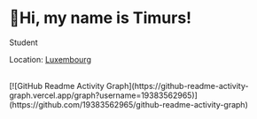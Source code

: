 # 👋Hi, my name is Timurs!
<p>Student</p>
<p>Location: <a href='https://www.google.com/search?q=luxembourg&sca_esv=d777291650d83160&rlz=1C1GCEU_lvLU1161LU1161&sxsrf=AHTn8zpI101ADOwq_LvFSlbPXW_9m3k5_g%3A1747158028586&ei=DIQjaJ7AI76L9u8Pp67qgQI&ved=0ahUKEwie9qPt_qCNAxW-hf0HHSeXOiAQ4dUDCBA&uact=5&oq=luxembourg&gs_lp=Egxnd3Mtd2l6LXNlcnAiCmx1eGVtYm91cmcyChAjGIAEGCcYigUyChAuGIAEGCcYigUyBBAjGCcyBBAjGCcyChAAGIAEGEMYigUyChAAGIAEGEMYigUyChAAGIAEGEMYigUyChAAGIAEGEMYigUyChAAGIAEGEMYigUyChAAGIAEGEMYigVIswVQuANYuANwAXgBkAEAmAFgoAFgqgEBMbgBA8gBAPgBAZgCAqACgAHCAgoQABiwAxjWBBhHwgINEC4YgAQYsAMYQxiKBcICDRAAGIAEGLADGEMYigWYAwCIBgGQBgqSBwMxLjGgB6oMsgcDMC4xuAdp&sclient=gws-wiz-serp'>Luxembourg</a></p> 
<br>
[![GitHub Readme Activity Graph](https://github-readme-activity-graph.vercel.app/graph?username=19383562965)](https://github.com/19383562965/github-readme-activity-graph)
